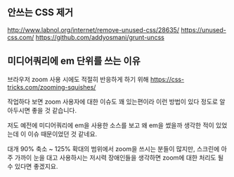 ## 안쓰는 CSS 제거
http://www.labnol.org/internet/remove-unused-css/28635/
https://unused-css.com/
https://github.com/addyosmani/grunt-uncss

## 미디어쿼리에 em 단위를 쓰는 이유
브라우저 zoom 사용 시에도 적절히 반응하게 하기 위해
https://css-tricks.com/zooming-squishes/

작업하다 보면 zoom 사용자에 대한 이슈도 꽤 있는편이라 이런 방법이 있다 정도로 알아두시면 좋을 것 같습니다.

저도 예전에 미디어쿼리에 em을 사용한 소스를 보고 왜 em을 썼을까 생각한 적이 있었는데 이 이슈 때문이었던 것 같네요.

대개 90% 축소 ~ 125% 확대의 범위에서 zoom을 쓰시는 분들이 많지만, 스크린에 아주 가까이 눈을 대고 사용하시는 저시력 장애인들을 생각하면 zoom에 대한 처리도 될 수 있다면 좋겠지요.
